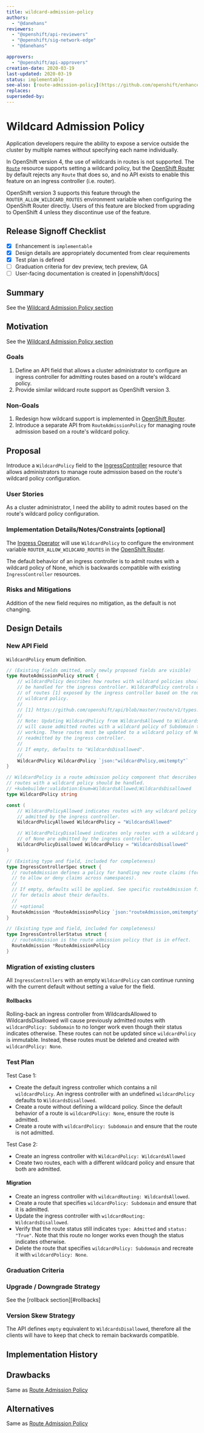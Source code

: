```yaml
---
title: wildcard-admission-policy
authors:
  - "@danehans"
reviewers:
  - "@openshift/api-reviewers"
  - "@openshift/sig-network-edge"
  - "@danehans"

approvers:
  - "@openshift/api-approvers"
creation-date: 2020-03-19
last-updated: 2020-03-19
status: implementable
see-also: [route-admission-policy](https://github.com/openshift/enhancements/blob/master/enhancements/ingress/openshift-route-admission-policy.md)
replaces:
superseded-by:
---
```


# Wildcard Admission Policy

Application developers require the ability to expose a service outside the cluster by multiple names without specifying
each name individually.

In OpenShift version 4, the use of wildcards in routes is not supported. The [`Route`](https://github.com/openshift/api/blob/master/route/v1/types.go)
resource supports setting a wildcard policy, but the [OpenShift Router](https://github.com/openshift/router) by default
rejects any `Route` that does so, and no API exists to enable this feature on an ingress controller (i.e. router).

OpenShift version 3 supports this feature through the `ROUTER_ALLOW_WILDCARD_ROUTES` environment variable when
configuring the OpenShift Router directly. Users of this feature are blocked from upgrading to OpenShift 4 unless they
discontinue use of the feature.

## Release Signoff Checklist

- [x] Enhancement is `implementable`
- [x] Design details are appropriately documented from clear requirements
- [x] Test plan is defined
- [ ] Graduation criteria for dev preview, tech preview, GA
- [ ] User-facing documentation is created in [openshift/docs]

## Summary

See the [Wildcard Admission Policy section](#wildcard-admission-policy)

## Motivation

See the [Wildcard Admission Policy section](#wildcard-admission-policy)

### Goals

1. Define an API field that allows a cluster administrator to configure an ingress controller for admitting routes based
on a route's wildcard policy.
2. Provide similar wildcard route support as OpenShift version 3.

### Non-Goals

1. Redesign how wildcard support is implemented in [OpenShift Router](https://github.com/openshift/router).
2. Introduce a separate API from `RouteAdmissionPolicy` for managing route admission based on a route's wildcard
policy.

## Proposal

Introduce a `WildcardPolicy` field to the [IngressController](https://github.com/openshift/api/blob/master/operator/v1/types_ingress.go)
resource that allows administrators to manage route admission based on the route's wildcard policy configuration.

### User Stories

As a cluster administrator, I need the ability to admit routes based on the route's wildcard policy configuration.

### Implementation Details/Notes/Constraints [optional]

The [Ingress Operator](https://github.com/openshift/cluster-ingress-operator) will use `WildcardPolicy` to configure
the environment variable `ROUTER_ALLOW_WILDCARD_ROUTES` in the [OpenShift Router](https://github.com/openshift/router).

The default behavior of an ingress controller is to admit routes with a wildcard policy of None, which is backwards
compatible with existing `IngressController` resources.

### Risks and Mitigations

Addition of the new field requires no mitigation, as the default is not changing.

## Design Details

### New API Field

`WildcardPolicy` enum definition.

```go
// (Existing fields omitted, only newly proposed fields are visible)
type RouteAdmissionPolicy struct {
	// wildcardPolicy describes how routes with wildcard policies should
	// be handled for the ingress controller. WildcardPolicy controls use
	// of routes [1] exposed by the ingress controller based on the route's
	// wildcard policy.
	//
	// [1] https://github.com/openshift/api/blob/master/route/v1/types.go
	//
	// Note: Updating WildcardPolicy from WildcardsAllowed to WildcardsDisallowed
	// will cause admitted routes with a wildcard policy of Subdomain to stop
	// working. These routes must be updated to a wildcard policy of None to be
	// readmitted by the ingress controller.
	//
	// If empty, defaults to "WildcardsDisallowed".
	//
	WildcardPolicy WildcardPolicy `json:"wildcardPolicy,omitempty"`
}

// WildcardPolicy is a route admission policy component that describes how
// routes with a wildcard policy should be handled.
// +kubebuilder:validation:Enum=WildcardsAllowed;WildcardsDisallowed
type WildcardPolicy string

const (
	// WildcardPolicyAllowed indicates routes with any wildcard policy are
	// admitted by the ingress controller.
	WildcardPolicyAllowed WildcardPolicy = "WildcardsAllowed"

	// WildcardPolicyDisallowed indicates only routes with a wildcard policy
	// of None are admitted by the ingress controller.
	WildcardPolicyDisallowed WildcardPolicy = "WildcardsDisallowed"
)

// (Existing type and field, included for completeness)
type IngressControllerSpec struct {
  // routeAdmission defines a policy for handling new route claims (for example,
  // to allow or deny claims across namespaces).
  //
  // If empty, defaults will be applied. See specific routeAdmission fields
  // for details about their defaults.
  //
  // +optional
  RouteAdmission *RouteAdmissionPolicy `json:"routeAdmission,omitempty"`
}

// (Existing type and field, included for completeness)
type IngressControllerStatus struct {
  // routeAdmission is the route admission policy that is in effect.
  RouteAdmission *RouteAdmissionPolicy
}
```

### Migration of existing clusters

All `IngressControllers` with an empty `WildcardPolicy` can continue running with the current default without setting a
value for the field.

#### Rollbacks

Rolling-back an ingress controller from WildcardsAllowed to WildcardsDisallowed will cause previously admitted routes
with `wildcardPolicy: Subdomain` to no longer work even though their status indicates otherwise. These routes can not be
updated since `wildcardPolicy` is immutable. Instead, these routes must be deleted and created with
`wildcardPolicy: None`.

### Test Plan

Test Case 1:
- Create the default ingress controller which contains a nil `wildcardPolicy`. An ingress controller with an undefined
`wildcardPolicy` defaults to `WildcardsDisallowed`.
- Create a route without defining a wildcard policy. Since the default behavior of a route is `wildcardPolicy: None`,
 ensure the route is admitted.
- Create a route with `wildcardPolicy: Subdomain` and ensure that the route is not admitted.

Test Case 2:
- Create an ingress controller with `WildcardPolicy: WildcardsAllowed`
- Create two routes, each with a different wildcard policy and ensure that both are admitted.

#### Migration

- Create an ingress controller with `wildcardRouting: WildcardsAllowed`.
- Create a route that specifies `wildcardPolicy: Subdomain` and ensure that it is admitted.
- Update the ingress controller with `wildcardRouting: WildcardsDisallowed`.
- Verify that the route status still indicates `type: Admitted` and `status: "True"`. Note that this route no longer
works even though the status indicates otherwise.
- Delete the route that specifies `wildcardPolicy: Subdomain` and recreate it with `wildcardPolicy: None`.

### Graduation Criteria

### Upgrade / Downgrade Strategy

See the [rollback section][#rollbacks]

### Version Skew Strategy

The API defines `empty` equivalent to `WildcardsDisallowed`, therefore all the clients will have to keep that check to
remain backwards compatible.

## Implementation History

## Drawbacks

Same as [Route Admission Policy](https://github.com/openshift/enhancements/blob/master/enhancements/ingress/openshift-route-admission-policy.md#drawbacks)

## Alternatives

Same as [Route Admission Policy](https://github.com/openshift/enhancements/blob/master/enhancements/ingress/openshift-route-admission-policy.md#alternatives)
